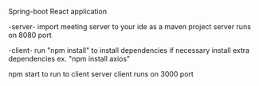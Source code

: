 Spring-boot React application

-server-
import meeting server to your ide as a maven project
server runs on 8080 port

-client-
run "npm install" to install dependencies
if necessary install extra dependencies ex. "npm install axios"

npm start to run to client server
client runs on 3000 port

